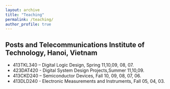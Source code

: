 ```yaml
---
layout: archive
title: "Teaching"
permalink: /teaching/
author_profile: true
---
```


## Posts and Telecommunications Institute of Technology, Hanoi, Vietnam
* 413TKL340 – Digital Logic Design,  Spring 11,10,09, 08, 07.
* 423DAT420 - Digital System Design Projects,Summer 11,10,09.
* 413CKD240 – Semiconductor Devices, Fall 10, 09, 08, 07, 06.
* 413DLD240 - Electronic Measurements and Instruments, Fall 05, 04, 03.
